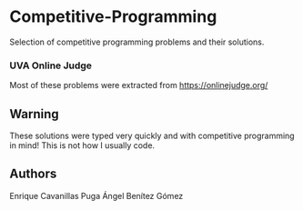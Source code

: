 # Competitive-Programming
Selection of competitive programming problems and their solutions. 

### UVA Online Judge
Most of these problems were extracted from https://onlinejudge.org/

## Warning
These solutions were typed very quickly and with competitive programming in mind! This is not how I usually code.



## Authors
Enrique Cavanillas Puga
Ángel Benítez Gómez
